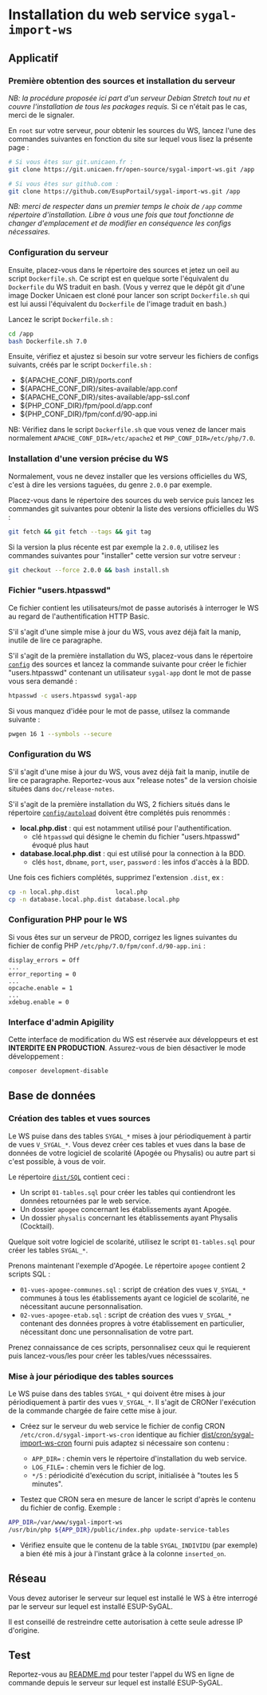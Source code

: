 Installation du web service `sygal-import-ws`
=============================================

Applicatif
----------

### Première obtention des sources et installation du serveur 

*NB: la procédure proposée ici part d'un serveur *Debian Stretch* tout nu et couvre l'installation de tous les packages 
requis.* Si ce n'était pas le cas, merci de le signaler.

En `root` sur votre serveur, pour obtenir les sources du WS, lancez l'une des commandes suivantes en fonction 
du site sur lequel vous lisez la présente page :
```bash
# Si vous êtes sur git.unicaen.fr :
git clone https://git.unicaen.fr/open-source/sygal-import-ws.git /app

# Si vous êtes sur github.com :
git clone https://github.com/EsupPortail/sygal-import-ws.git /app
```

*NB: merci de respecter dans un premier temps le choix de `/app` comme répertoire d'installation. 
Libre à vous une fois que tout fonctionne de changer d'emplacement et de modifier en conséquence les configs
nécessaires.*

### Configuration du serveur

Ensuite, placez-vous dans le répertoire des sources et jetez un oeil au script `Dockerfile.sh`.
Ce script est en quelque sorte l'équivalent du `Dockerfile` du WS traduit en bash. 
(Vous y verrez que le dépôt git d'une image Docker Unicaen est cloné pour lancer 
son script `Dockerfile.sh` qui est lui aussi l'équivalent du `Dockerfile` de l'image 
traduit en bash.)

Lancez le script `Dockerfile.sh` :
```bash
cd /app
bash Dockerfile.sh 7.0
```

Ensuite, vérifiez et ajustez si besoin sur votre serveur les fichiers de configs suivants,
créés par le script `Dockerfile.sh` :
- ${APACHE_CONF_DIR}/ports.conf
- ${APACHE_CONF_DIR}/sites-available/app.conf
- ${APACHE_CONF_DIR}/sites-available/app-ssl.conf  
- ${PHP_CONF_DIR}/fpm/pool.d/app.conf
- ${PHP_CONF_DIR}/fpm/conf.d/90-app.ini

NB: Vérifiez dans le script `Dockerfile.sh` que vous venez de lancer mais normalement 
`APACHE_CONF_DIR=/etc/apache2` et `PHP_CONF_DIR=/etc/php/7.0`.

### Installation d'une version précise du WS

Normalement, vous ne devez installer que les versions officielles du WS, c'est à dire les versions taguées, du genre `2.0.0`
par exemple.

Placez-vous dans le répertoire des sources du web service puis lancez les commandes git suivantes pour obtenir la liste des
versions officielles du WS :
```bash
git fetch && git fetch --tags && git tag
```

Si la version la plus récente est par exemple la `2.0.0`, utilisez les commandes suivantes pour "installer" cette version 
sur votre serveur :
```bash
git checkout --force 2.0.0 && bash install.sh
```

### Fichier "users.htpasswd"

Ce fichier contient les utilisateurs/mot de passe autorisés à interroger le WS au regard de l'authentification HTTP Basic.

S'il s'agit d'une simple mise à jour du WS, vous avez déjà fait la manip, inutile de lire ce paragraphe.

S'il s'agit de la première installation du WS, placez-vous dans le répertoire [`config`](config) des sources et lancez la 
commande suivante pour créer le fichier "users.htpasswd" contenant un utilisateur `sygal-app` dont le mot de passe 
vous sera demandé :
```bash
htpasswd -c users.htpasswd sygal-app
```

Si vous manquez d'idée pour le mot de passe, utilsez la commande suivante :
```bash
pwgen 16 1 --symbols --secure
```

### Configuration du WS

S'il s'agit d'une mise à jour du WS, vous avez déjà fait la manip, inutile de lire ce paragraphe.
Reportez-vous aux "release notes" de la version choisie situées dans `doc/release-notes`.

S'il s'agit de la première installation du WS, 2 fichiers situés dans le répertoire [`config/autoload`](config/autoload) 
doivent être complétés puis renommés :

  - **local.php.dist** : qui est notamment utilisé pour l'authentification.
    - clé `htpasswd` qui désigne le chemin du fichier "users.htpasswd" évoqué plus haut
  - **database.local.php.dist** : qui est utilisé pour la connection à la BDD.
    - clés `host`, `dbname`, `port`, `user`, `password` : les infos d'accès à la BDD.
 
Une fois ces fichiers complétés, supprimez l'extension `.dist`, ex :
```bash
cp -n local.php.dist          local.php 
cp -n database.local.php.dist database.local.php
```

### Configuration PHP pour le WS

Si vous êtes sur un serveur de PROD, corrigez les lignes suivantes du fichier de config PHP 
`/etc/php/7.0/fpm/conf.d/90-app.ini` :

    display_errors = Off
    ...
    error_reporting = 0
    ...
    opcache.enable = 1
    ...
    xdebug.enable = 0

### Interface d'admin Apigility

Cette interface de modification du WS est réservée aux développeurs et est **INTERDITE EN PRODUCTION**.
Assurez-vous de bien désactiver le mode développement :
```bash
composer development-disable
```


Base de données
---------------

### Création des tables et vues sources

Le WS puise dans des tables `SYGAL_*` mises à jour périodiquement à partir de vues `V_SYGAL_*`. Vous devez créer 
ces tables et vues dans la base de données de votre logiciel de scolarité (Apogée ou Physalis) ou autre part si c'est 
possible, à vous de voir. 

Le répertoire [`dist/SQL`](dist/SQL) contient ceci :
- Un script `01-tables.sql` pour créer les tables qui contiendront les données retournées par le web service.
- Un dossier `apogee` concernant les établissements ayant Apogée.
- Un dossier `physalis` concernant les établissements ayant Physalis (Cocktail).

Quelque soit votre logiciel de scolarité, utilisez le script `01-tables.sql` pour créer les tables `SYGAL_*`.

Prenons maintenant l'exemple d'Apogée. Le répertoire `apogee` contient 2 scripts SQL : 
- `01-vues-apogee-communes.sql` : script de création des vues `V_SYGAL_*` communes à tous les établissements
  ayant ce logiciel de scolarité, ne nécessitant aucune personnalisation.
- `02-vues-apogee-etab.sql` : script de création des vues `V_SYGAL_*` contenant des données propres à votre 
  établissement en particulier, nécessitant donc une personnalisation de votre part.

Prenez connaissance de ces scripts, personnalisez ceux qui le requierent puis lancez-vous/les pour créer les 
tables/vues nécesssaires.

### Mise à jour périodique des tables sources

Le WS puise dans des tables `SYGAL_*` qui doivent être mises à jour périodiquement à partir des vues `V_SYGAL_*`.
Il s'agit de CRONer l'exécution de la commande chargée de faire cette mise à jour.

- Créez sur le serveur du web service le fichier de config CRON `/etc/cron.d/sygal-import-ws-cron`
  identique au fichier [dist/cron/sygal-import-ws-cron](dist/cron/sygal-import-ws-cron) fourni
  puis adaptez si nécessaire son contenu :
    - `APP_DIR=` : chemin vers le répertoire d'installation du web service.
    - `LOG_FILE=` : chemin vers le fichier de log.
    - `*/5` : périodicité d'exécution du script, initialisée à "toutes les 5 minutes".

- Testez que CRON sera en mesure de lancer le script d'après le contenu du fichier de config.
  Exemple :

```bash
APP_DIR=/var/www/sygal-import-ws
/usr/bin/php ${APP_DIR}/public/index.php update-service-tables
```

- Vérifiez ensuite que le contenu de la table `SYGAL_INDIVIDU` (par exemple) a bien été mis à jour à l'instant 
  grâce à la colonne `inserted_on`.


Réseau
------

Vous devez autoriser le serveur sur lequel est installé le WS à être interrogé par le serveur sur lequel est installé 
ESUP-SyGAL. 

Il est conseillé de restreindre cette autorisation à cette seule adresse IP d'origine.


Test
----

Reportez-vous au [README.md](README.md) pour tester l'appel du WS en ligne de commande depuis le serveur
sur lequel est installé ESUP-SyGAL.
